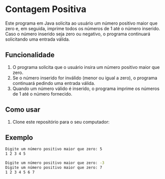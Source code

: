 # Contagem Positiva

Este programa em Java solicita ao usuário um número positivo maior que zero e, em seguida, imprime todos os números de 1 até o número inserido. Caso o número inserido seja zero ou negativo, o programa continuará solicitando uma entrada válida.

## Funcionalidade

1. O programa solicita que o usuário insira um número positivo maior que zero.
2. Se o número inserido for inválido (menor ou igual a zero), o programa continuará pedindo uma entrada válida.
3. Quando um número válido é inserido, o programa imprime os números de 1 até o número fornecido.

## Como usar

1. Clone este repositório para o seu computador:

## Exemplo
   ```bash
Digite um número positivo maior que zero: 5
1 2 3 4 5

Digite um número positivo maior que zero: -3
Digite um número positivo maior que zero: 7
1 2 3 4 5 6 7
